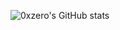 ![0xzero's GitHub stats](https://github-readme-stats.vercel.app/api?username=0xzer&show_icons=true&theme=radical&count_private=true&include_all_commits=true)
